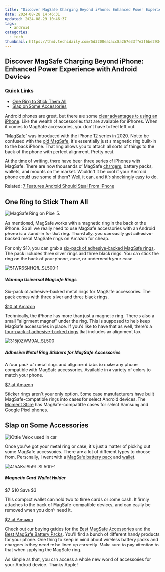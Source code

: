 ```yaml
---
title: "Discover MagSafe Charging Beyond iPhone: Enhanced Power Experience with Android Devices"
date: 2024-08-28 14:46:31
updated: 2024-08-29 10:46:37
tags:
  - android
categories:
  - tech
thumbnail: https://thmb.techidaily.com/5d3200ea7acc8a267e33f7e3f6be29344352dcba610c7cb281d20c740b294fae.jpg
---
```


## Discover MagSafe Charging Beyond iPhone: Enhanced Power Experience with Android Devices

### Quick Links

* [One Ring to Stick Them All](https://facebook-record-videos.techidaily.com/the-pivotal-role-of-thumbnails-in-video-success-stories-for-2024/)
* [Slap on Some Accessories](https://screen-mirroring-recording.techidaily.com/updated-screen-recording-with-internal-devices-on-huaweis-mate-mate-1020-and-p-p20-p10/)

 Android phones are great, but there are some [clear advantages to using an iPhone](https://video-screen-grab.techidaily.com/new-optimal-recording-for-virtual-meetings-top-5-equipment-lists/). Like the wealth of accessories that are available for iPhones. When it comes to MagSafe accessories, you don't have to feel left out.

 "[MagSafe](https://techno-recovery.techidaily.com/mastering-regional-adjustments-how-to-update-regions-on-your-iphone/)" was introduced with the iPhone 12 series in 2020\. Not to be confused with the [old MagSafe](https://www.reviewgeek.com/21663/add-magsafe-charging-to-your-macbook-pro-with-these-cables-and-adapters/), it's essentially just a magnetic ring built-in to the back iPhone. That ring allows you to attach all sorts of things to the back of the phone with perfect alignment. Pretty neat.

 At the time of writing, there have been three series of iPhones with MagSafe. There are now thousands of MagSafe [chargers](https://desktop-recording.techidaily.com/new-2024-approved-top-10-battle-royale-games/), battery packs, wallets, and mounts on the market. Wouldn't it be cool if your Android phone could use some of them? Well, it can, and it's shockingly easy to do.

Related: [7 Features Android Should Steal From iPhone](https://video-screen-grab.techidaily.com/new-optimal-recording-for-virtual-meetings-top-5-equipment-lists/) 

##  One Ring to Stick Them All

![MagSafe Ring on Pixel 5.](https://static1.howtogeekimages.com/wordpress/wp-content/uploads/2021/12/magsafe-ring-on-pixel.jpg?trim=1,1&amp;bg-color=000&amp;pad=1,1) 

 As mentioned, MagSafe works with a magnetic ring in the back of the iPhone. So all we really need to use MagSafe accessories with an Android phone is a stand-in for that ring. Thankfully, you can easily get adhesive-backed metal MagSafe rings on Amazon for cheap.

 For only $10, you can grab a [six-pack of adhesive-backed MagSafe rings](https://www.amazon.com/Wannap-Magnetic-Wireless-Charger-Sticker/dp/B075YB8C7F?tag=htg-v2-41ll985-20&ascsubtag=UUhtgUeUpU203993&asc%5Frefurl=https%3A%2F%2Fwww.howtogeek.com%2F840644%2Fmagsafe-isnt-just-for-iphones-its-great-on-android-too%2F&asc%5Fcampaign=Short-Term). The pack includes three silver rings and three black rings. You can stick the ring on the back of your phone, case, or underneath your case.

![51WR6SNHQfL._SL500_-1](https://static1.howtogeekimages.com/wordpress/wp-content/uploads/2023/06/51wr6snhqfl-_sl500_-1.jpg) 

#####  Wannap Universal Magsafe Rings

Six-pack of adhesive-backed metal rings for MagSafe accessories. The pack comes with three silver and three black rings.

[$10 at Amazon](https://www.amazon.com/Wannap-Magnetic-Wireless-Charger-Sticker/dp/B075YB8C7F) 

 Technically, the iPhone has more than just a magnetic ring. There's also a small "alignment magnet" under the ring. This is supposed to help keep MagSafe accessories in place. If you'd like to have that as well, there's a [four-pack of adhesive-backed rings](https://www.amazon.com/Adhesive-Accessories-Python-Trend-One/dp/B09WRSNB3L?tag=htg-v2-41ll985-20&ascsubtag=UUhtgUeUpU203993&asc%5Frefurl=https%3A%2F%2Fwww.howtogeek.com%2F840644%2Fmagsafe-isnt-just-for-iphones-its-great-on-android-too%2F&asc%5Fcampaign=Short-Term) that includes an alignment tab.

![315j0ZWM9AL._SL500_](https://static1.howtogeekimages.com/wordpress/wp-content/uploads/2023/06/315j0zwm9al-_sl500_.jpg) 

#####  Adhesive Metal Ring Stickers for MagSafe Accessories

A four pack of metal rings and alignment tabs to make any phone compatible with MagSafe accessories. Available in a variety of colors to match your phone.

[$7 at Amazon](https://www.amazon.com/Adhesive-Accessories-Python-Trend-One/dp/B09WRSNB3L) 

 Sticker rings aren't your only option. Some case manufacturers have built MagSafe-compatible rings into cases for select Android devices. The [Moment Store](https://www.shopmoment.com/mobile/phone-cases?filter-features=magsafe-compatible) has MagSafe-compatible cases for select Samsung and Google Pixel phones.

##  Slap on Some Accessories

![iOttie Velox used in car](https://static1.howtogeekimages.com/wordpress/wp-content/uploads/www.howtogeek.com/p-badge/763847/b970c63f880dec128214cf73a700fbb0.png?trim=1,1&amp;bg-color=000&amp;pad=1,1) 

 Once you've got your metal ring or case, it's just a matter of picking out some MagSafe accessories. There are a lot of different types to choose from. Personally, I went with a [MagSafe battery pack](https://www.amazon.com/dp/B09B8Q6LYW?tag=htg-v2-41ll985-20&ascsubtag=UUhtgUeUpU203993&asc%5Frefurl=https%3A%2F%2Fwww.howtogeek.com%2F840644%2Fmagsafe-isnt-just-for-iphones-its-great-on-android-too%2F&asc%5Fcampaign=Short-Term) and [wallet](https://smile.amazon.com/dp/B09JNPNGGD).

![415AKstVb9L._SL500_-1](https://static1.howtogeekimages.com/wordpress/wp-content/uploads/2023/06/415akstvb9l-_sl500_-1.jpg) 

#####  Magnetic Card Wallet Holder

$7 $10 Save $3 

This compact wallet can hold two to three cards or some cash. It firmly attaches to the back of MagSafe-compatible devices, and can easily be removed when you don't need it.

[$7 at Amazon](https://smile.amazon.com/dp/B09JNPNGGD) 

 Check out our buying guides for the [Best MagSafe Accessories](https://facebook-video-footage.techidaily.com/new-2024-approved-achieving-broadcast-excellence-your-guide-to-youtubes-live-360-videos/) and the [Best MagSafe Battery Packs](https://screen-sharing-recording.techidaily.com/updated-pinnacle-7-action-shooter-games/). You'll find a bunch of different handy products for your phone. One thing to keep in mind about wireless battery packs and chargers is they need to be lined up correctly. Make sure to pay attention to that when applying the MagSafe ring.

 As simple as that, you can access a whole new world of accessories for your Android device. Thanks Apple!

<ins class="adsbygoogle"
     style="display:block"
     data-ad-format="autorelaxed"
     data-ad-client="ca-pub-7571918770474297"
     data-ad-slot="1223367746"></ins>



<ins class="adsbygoogle"
     style="display:block"
     data-ad-client="ca-pub-7571918770474297"
     data-ad-slot="8358498916"
     data-ad-format="auto"
     data-full-width-responsive="true"></ins>
